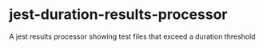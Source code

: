 # jest-duration-results-processor
A jest results processor showing test files that exceed a duration threshold
